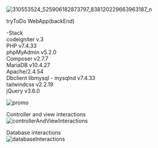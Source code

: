 ![310553524_525906182873797_838120229663963187_n](https://github.com/ratamahataV1/advisable_TryToDo/assets/11263014/4f191a17-a994-4926-820a-e7a598b3777c)<br>

tryToDo WebApp(backEnd)

-Stack<br>
codeigniter v.3<br>
PHP v7.4.33<br>
phpMyAdmin v5.2.0<br>
Composer v2.7.7<br>
MariaDB v10.4.27<br>
Apache/2.4.54<br>
Dbclient libmysql - mysqlnd v7.4.33<br>
tailwindcss v2.2.19<br>
jQuery v3.6.0<br>

![promo](https://github.com/ratamahataV1/advisable_TryToDo/assets/11263014/17ec1fd3-82b0-437d-bacf-08a1beb3c931)<br>

Controller and view interactions<br>
![controllerAndViewInteractions](https://github.com/ratamahataV1/advisable_TryToDo/assets/11263014/99aa1169-2cee-45d8-9d82-8615cd125c52)<br>

Database interactions<br>
![databaseInteractions](https://github.com/ratamahataV1/advisable_TryToDo/assets/11263014/a7fa5154-1f7b-46e7-b47c-b29fe8c598a5)<br>
